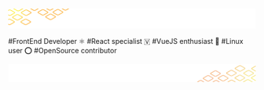![header image](./images/background-top.png)

#FrontEnd Developer ⚛️ #React specialist 🇻 #VueJS enthusiast 🐧 #Linux user ⭕ #OpenSource contributor

![footer image](./images/background-bottom.png)
